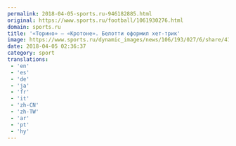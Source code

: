 ```yaml
---
permalink: 2018-04-05-sports.ru-946182885.html
original: https://www.sports.ru/football/1061930276.html
domain: sports.ru
title: '«Торино» – «Кротоне». Белотти оформил хет-трик'
image: https://www.sports.ru/dynamic_images/news/106/193/027/6/share/411e47.png
date: 2018-04-05 02:36:37
category: sport
translations: 
 - 'en'
 - 'es'
 - 'de'
 - 'ja'
 - 'fr'
 - 'it'
 - 'zh-CN'
 - 'zh-TW'
 - 'ar'
 - 'pt'
 - 'hy'
---
```


